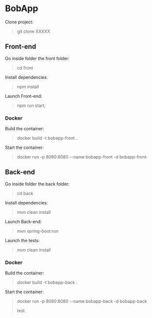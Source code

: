 # BobApp

Clone project:

> git clone XXXXX

## Front-end 

Go inside folder the front folder:

> cd front

Install dependencies:

> npm install

Launch Front-end:

> npm run start;

### Docker

Build the container:

> docker build -t bobapp-front .  

Start the container:

> docker run -p 8080:8080 --name bobapp-front -d bobapp-front

## Back-end

Go inside folder the back folder:

> cd back

Install dependencies:

> mvn clean install

Launch Back-end:

>  mvn spring-boot:run

Launch the tests:

> mvn clean install

### Docker

Build the container:

> docker build -t bobapp-back .  

Start the container:

> docker run -p 8080:8080 --name bobapp-back -d bobapp-back
>
> test
